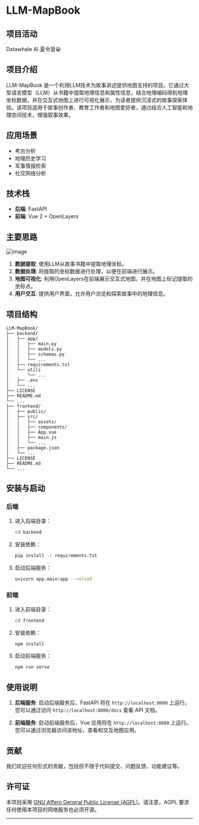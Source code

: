 # LLM-MapBook

## 项目活动

Datawhale AI 夏令营😀

## 项目介绍

LLM-MapBook 是一个利用LLM技术为故事讲述提供地图支持的项目。它通过大型语言模型（LLM）从书籍中提取地理信息和属性信息，结合地理编码得到地理坐标数据，并在交互式地图上进行可视化展示，为读者提供沉浸式的故事探索体验。该项目适用于故事创作者、教育工作者和地图爱好者，通过结合人工智能和地理空间技术，增强叙事效果。

## 应用场景

- 考古分析
- 地理历史学习
- 军事情报检索
- 社交网络分析

## 技术栈

- **后端**: FastAPI
- **前端**: Vue 2 + OpenLayers

## 主要思路

![image](https://github.com/user-attachments/assets/08ef18dc-7cac-4681-9558-d291b184c2c6)


1. **数据提取**: 使用LLM从故事书籍中提取地理坐标。
2. **数据处理**: 将提取的坐标数据进行处理，以便在前端进行展示。
3. **地图可视化**: 利用OpenLayers在前端展示交互式地图，并在地图上标记提取的坐标点。
4. **用户交互**: 提供用户界面，允许用户浏览和探索故事中的地理信息。

## 项目结构

```
LLM-MapBook/
├── backend/
│   ├── app/
│   │   ├── main.py
│   │   ├── models.py
│   │   ├── schemas.py
│   │   └── ...
│   ├── requirements.txt
│   └── utils
│       └── ...
│   ├── .env
│   └── ...
├── LICENSE
├── README.md
└── ...
├── frontend/
│   ├── public/
│   ├── src/
│   │   ├── assets/
│   │   ├── components/
│   │   ├── App.vue
│   │   ├── main.js
│   │   └── ...
│   ├── package.json
│   └── ...
├── LICENSE
├── README.md
└── ...
```

## 安装与启动

### 后端

1. 进入后端目录：
   ```sh
   cd backend
   ```

2. 安装依赖：
   ```sh
   pip install -r requirements.txt
   ```

3. 启动后端服务：
   ```sh
   uvicorn app.main:app --reload
   ```

### 前端

1. 进入前端目录：
   ```sh
   cd frontend
   ```

2. 安装依赖：
   ```sh
   npm install
   ```

3. 启动前端服务：
   ```sh
   npm run serve
   ```

## 使用说明

1. **后端服务**: 启动后端服务后，FastAPI 将在 `http://localhost:8000` 上运行。您可以通过访问 `http://localhost:8000/docs` 查看 API 文档。

2. **前端服务**: 启动前端服务后，Vue 应用将在 `http://localhost:8080` 上运行。您可以通过浏览器访问该地址，查看和交互地图应用。

## 贡献

我们欢迎任何形式的贡献，包括但不限于代码提交、问题反馈、功能建议等。

## 许可证

本项目采用 [GNU Affero General Public License (AGPL)](LICENSE)。请注意，AGPL 要求任何使用本项目的网络服务也必须开源。

---
